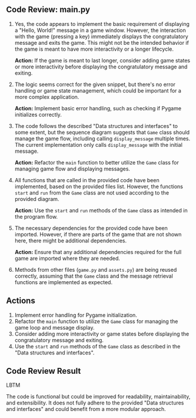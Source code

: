 ## Code Review: main.py

1. Yes, the code appears to implement the basic requirement of displaying a "Hello, World!" message in a game window. However, the interaction with the game (pressing a key) immediately displays the congratulatory message and exits the game. This might not be the intended behavior if the game is meant to have more interactivity or a longer lifecycle.
   
   **Action:** If the game is meant to last longer, consider adding game states or more interactivity before displaying the congratulatory message and exiting.
   
2. The logic seems correct for the given snippet, but there's no error handling or game state management, which could be important for a more complex application.
   
   **Action:** Implement basic error handling, such as checking if Pygame initializes correctly.
   
3. The code follows the described "Data structures and interfaces" to some extent, but the sequence diagram suggests that `Game` class should manage the game flow, including calling `display_message` multiple times. The current implementation only calls `display_message` with the initial message.
   
   **Action:** Refactor the `main` function to better utilize the `Game` class for managing game flow and displaying messages.
   
4. All functions that are called in the provided code have been implemented, based on the provided files list. However, the functions `start` and `run` from the `Game` class are not used according to the provided diagram.
   
   **Action:** Use the `start` and `run` methods of the `Game` class as intended in the program flow.
   
5. The necessary dependencies for the provided code have been imported. However, if there are parts of the game that are not shown here, there might be additional dependencies.
   
   **Action:** Ensure that any additional dependencies required for the full game are imported where they are needed.
   
6. Methods from other files (`game.py` and `assets.py`) are being reused correctly, assuming that the `Game` class and the message retrieval functions are implemented as expected.

## Actions
1. Implement error handling for Pygame initialization.
2. Refactor the `main` function to utilize the `Game` class for managing the game loop and message display.
3. Consider adding more interactivity or game states before displaying the congratulatory message and exiting.
4. Use the `start` and `run` methods of the `Game` class as described in the "Data structures and interfaces".

## Code Review Result
LBTM

The code is functional but could be improved for readability, maintainability, and extensibility. It does not fully adhere to the provided "Data structures and interfaces" and could benefit from a more modular approach.
